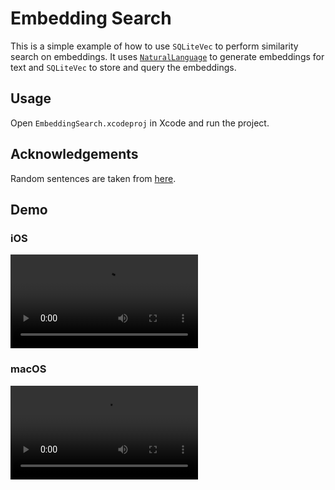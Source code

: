 # Embedding Search

This is a simple example of how to use `SQLiteVec` to perform similarity search on embeddings.
It uses [`NaturalLanguage`](https://developer.apple.com/documentation/naturallanguage/) to generate
embeddings for text and `SQLiteVec` to store and query the embeddings.

## Usage

Open `EmbeddingSearch.xcodeproj` in Xcode and run the project.

## Acknowledgements

Random sentences are taken from [here](https://www.kaggle.com/datasets/nikitricky/random-english-sentences).

## Demo

### iOS

![](./videos/ios.mp4)

### macOS

![](./videos/macos.mov)
